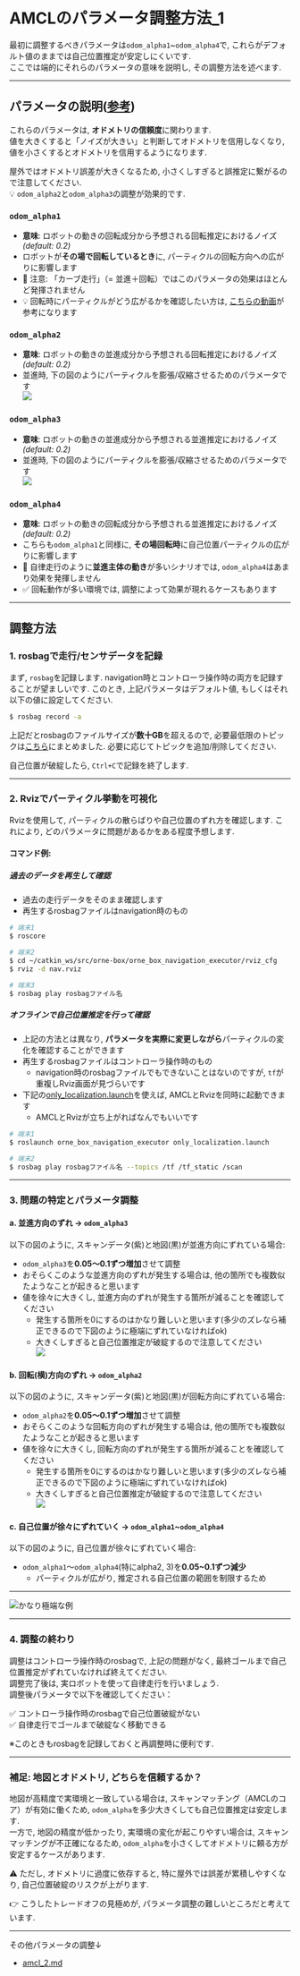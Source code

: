 # AMCLのパラメータ調整方法_1

最初に調整するべきパラメータは`odom_alpha1`~`odom_alpha4`で, これらがデフォルト値のままでは自己位置推定が安定しにくいです.      
ここでは端的にそれらのパラメータの意味を説明し, その調整方法を述べます.  

---

## パラメータの説明([参考](http://wiki.ros.org/amcl#Parameters))
これらのパラメータは, **オドメトリの信頼度**に関わります.  
値を大きくすると「ノイズが大きい」と判断してオドメトリを信用しなくなり, 値を小さくするとオドメトリを信用するようになります.  

屋外ではオドメトリ誤差が大きくなるため, 小さくしすぎると誤推定に繋がるので注意してください.  
💡 `odom_alpha2`と`odom_alpha3`の調整が効果的です.  

### `odom_alpha1`
- **意味**: ロボットの動きの回転成分から予想される回転推定におけるノイズ *(default: 0.2)*
- ロボットが**その場で回転しているとき**に, パーティクルの回転方向への広がりに影響します
- 🚫 注意: 「カーブ走行」（= 並進＋回転）ではこのパラメータの効果はほとんど発揮されません
- 💡 回転時にパーティクルがどう広がるかを確認したい方は, [こちらの動画](https://youtu.be/rg_rXQvE8Ao)が参考になります

### `odom_alpha2`
- **意味**: ロボットの動きの並進成分から予想される回転推定におけるノイズ *(default: 0.2)*  
- 並進時, 下の図のようにパーティクルを膨張/収縮させるためのパラメータです  
![](images/abc_3.png)  

### `odom_alpha3`
- **意味**: ロボットの動きの並進成分から予想される並進推定におけるノイズ *(default: 0.2)*
- 並進時, 下の図のようにパーティクルを膨張/収縮させるためのパラメータです  
![](images/alpha3_big2.png)  

### `odom_alpha4`
- **意味**: ロボットの動きの回転成分から予想される並進推定におけるノイズ *(default: 0.2)*  
- こちらも`odom_alpha1`と同様に, **その場回転時**に自己位置パーティクルの広がりに影響します
- 🚫 自律走行のように**並進主体の動き**が多いシナリオでは, `odom_alpha4`はあまり効果を発揮しません
- ✅ 回転動作が多い環境では, 調整によって効果が現れるケースもあります
---

## 調整方法

### 1. rosbagで走行/センサデータを記録
まず, `rosbag`を記録します. navigation時とコントローラ操作時の両方を記録することが望ましいです. このとき, 上記パラメータはデフォルト値, もしくはそれ以下の値に設定してください. 

```bash
$ rosbag record -a
```
上記だとrosbagのファイルサイズが**数十GB**を超えるので, 必要最低限のトピックは[こちら](https://github.com/YuseiShiozawa/orne-box/blob/box2/orne_box_bringup/launch/includes/rosbag_shiozawa.launch)にまとめました. 必要に応じてトピックを追加/削除してください.  

自己位置が破綻したら, `Ctrl+C`で記録を終了します.  

---

### 2. Rvizでパーティクル挙動を可視化
Rvizを使用して, パーティクルの散らばりや自己位置のずれ方を確認します. これにより, どのパラメータに問題があるかをある程度予想します.  

#### コマンド例:
##### 過去のデータを再生して確認
- 過去の走行データをそのまま確認します
- 再生するrosbagファイルはnavigation時のもの
```bash
# 端末1
$ roscore

# 端末2
$ cd ~/catkin_ws/src/orne-box/orne_box_navigation_executor/rviz_cfg
$ rviz -d nav.rviz

# 端末3
$ rosbag play rosbagファイル名
```

##### オフラインで自己位置推定を行って確認
- 上記の方法とは異なり, **パラメータを実際に変更しながら**パーティクルの変化を確認することができます 
- 再生するrosbagファイルはコントローラ操作時のもの
  - navigation時のrosbagファイルでもできないことはないのですが, `tf`が重複しRviz画面が見づらいです
- 下記の[only_localization.launch](https://github.com/YuseiShiozawa/orne-box/blob/test4/orne_box_navigation_executor/launch/only_localization.launch)を使えば, AMCLとRvizを同時に起動できます
  - AMCLとRvizが立ち上がればなんでもいいです
```bash
# 端末1
$ roslaunch orne_box_navigation_executor only_localization.launch 

# 端末2
$ rosbag play rosbagファイル名 --topics /tf /tf_static /scan
```


---

### 3. 問題の特定とパラメータ調整
#### a. 並進方向のずれ → `odom_alpha3`
以下の図のように, スキャンデータ(紫)と地図(黒)が並進方向にずれている場合: 
- `odom_alpha3`を**0.05～0.1ずつ増加**させて調整  
- おそらくこのような並進方向のずれが発生する場合は, 他の箇所でも複数似たようなことが起きると思います
- 値を徐々に大きくし, 並進方向のずれが発生する箇所が減ることを確認してください  
  - 発生する箇所を0にするのはかなり難しいと思います(多少のズレなら補正できるので下図のように極端にずれていなければok)
  - 大きくしすぎると自己位置推定が破綻するので注意してください   
![](images/tatezure.png)  

#### b. 回転(横)方向のずれ → `odom_alpha2`
以下の図のように, スキャンデータ(紫)と地図(黒)が回転方向にずれている場合: 
- `odom_alpha2`を**0.05～0.1ずつ増加**させて調整
- おそらくこのような回転方向のずれが発生する場合は, 他の箇所でも複数似たようなことが起きると思います
- 値を徐々に大きくし, 回転方向のずれが発生する箇所が減ることを確認してください  
  - 発生する箇所を0にするのはかなり難しいと思います(多少のズレなら補正できるので下図のように極端にずれていなければok)
  - 大きくしすぎると自己位置推定が破綻するので注意してください  
![](images/yokozure.png)  

#### c. 自己位置が徐々にずれていく → `odom_alpha1`~`odom_alpha4`
以下の図のように, 自己位置が徐々にずれていく場合: 
- `odom_alpha1`〜`odom_alpha4`(特にalpha2, 3)を**0.05~0.1ずつ減少**
  - パーティクルが広がり, 推定される自己位置の範囲を制限するため   
---
![かなり極端な例](images/jump.gif) 

---

### 4. 調整の終わり
調整はコントローラ操作時のrosbagで, 上記の問題がなく, 最終ゴールまで自己位置推定がずれていなければ終えてください.  
調整完了後は, 実ロボットを使って自律走行を行いましょう.  
調整後パラメータで以下を確認してください：

✅ コントローラ操作時のrosbagで自己位置破綻がない  
✅ 自律走行でゴールまで破綻なく移動できる

※このときもrosbagを記録しておくと再調整時に便利です.  

---

### 補足: 地図とオドメトリ, どちらを信頼するか？
地図が高精度で実環境と一致している場合は, スキャンマッチング（AMCLのコア）が有効に働くため, `odom_alpha`を多少大きくしても自己位置推定は安定します.  
一方で, 地図の精度が低かったり, 実環境の変化が起こりやすい場合は, スキャンマッチングが不正確になるため, `odom_alpha`を小さくしてオドメトリに頼る方が安定するケースがあります.  

⚠️ ただし, オドメトリに過度に依存すると, 特に屋外では誤差が累積しやすくなり, 自己位置破綻のリスクが上がります.  

👉 こうしたトレードオフの見極めが, パラメータ調整の難しいところだと考えています.  

---
その他パラメータの調整↓
- [amcl_2.md](./amcl_2.md)